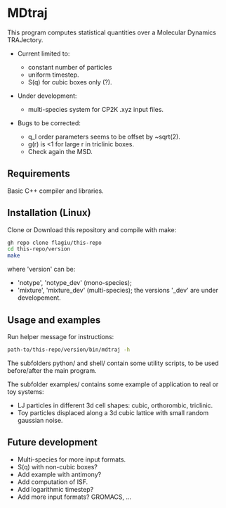 # MDtraj

This program computes statistical quantities over a Molecular Dynamics TRAJectory.

- Current limited to:
	- constant number of particles
	- uniform timestep.
	- S(q) for cubic boxes only (?).

- Under development:
	- multi-species system for CP2K .xyz input files.

- Bugs to be corrected:
	- q_l order parameters seems to be offset by ~sqrt(2).
	- g(r) is <1 for large r in triclinic boxes.
	- Check again the MSD.

## Requirements

Basic C++ compiler and libraries.

## Installation (Linux)

Clone or Download this repository and compile with make:
```bash
gh repo clone flagiu/this-repo
cd this-repo/version
make
```
where 'version' can be:
- 'notype', 'notype_dev' (mono-species);
- 'mixture', 'mixture_dev' (multi-species);
the versions '_dev' are under developement.

## Usage and examples

Run helper message for instructions:
```bash
path-to/this-repo/version/bin/mdtraj -h
```

The subfolders python/ and shell/ contain some utility scripts, to be used before/after the main program.

The subfolder examples/ contains some example of application to real or toy systems:
- LJ particles in different 3d cell shapes: cubic, orthorombic, triclinic.
- Toy particles displaced along a 3d cubic lattice with small random gaussian noise.

## Future development

- Multi-species for more input formats.
- S(q) with non-cubic boxes?
- Add example with antimony?
- Add computation of ISF.
- Add logarithmic timestep?
- Add more input formats? GROMACS, ...
